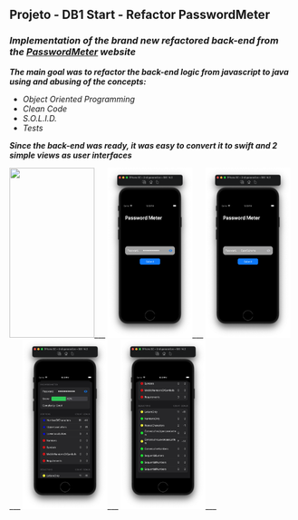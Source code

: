 ## Projeto - DB1 Start - Refactor PasswordMeter

###  **_Implementation of the brand new refactored back-end from the [PasswordMeter](http://www.passwordmeter.com/) website_**

 **_The main goal was to refactor the back-end logic from javascript to java using and abusing of the concepts:_**

* _Object Oriented Programming_
* _Clean Code_
* _S.O.L.I.D._
* _Tests_

**_Since the back-end was ready, it was easy to convert it to swift and 2 simple views as user interfaces_**

<img src="ProjectsImages/PasswordMeter.mov" width="150" height="300">___
<img src="ProjectsImages/PasswordMeter_01.png" width="150" height="300">___
<img src="ProjectsImages/PasswordMeter_02.png" width="150" height="300">___
<img src="ProjectsImages/PasswordMeter_03.png" width="150" height="300">___
<img src="ProjectsImages/PasswordMeter_04.png" width="150" height="300">___

